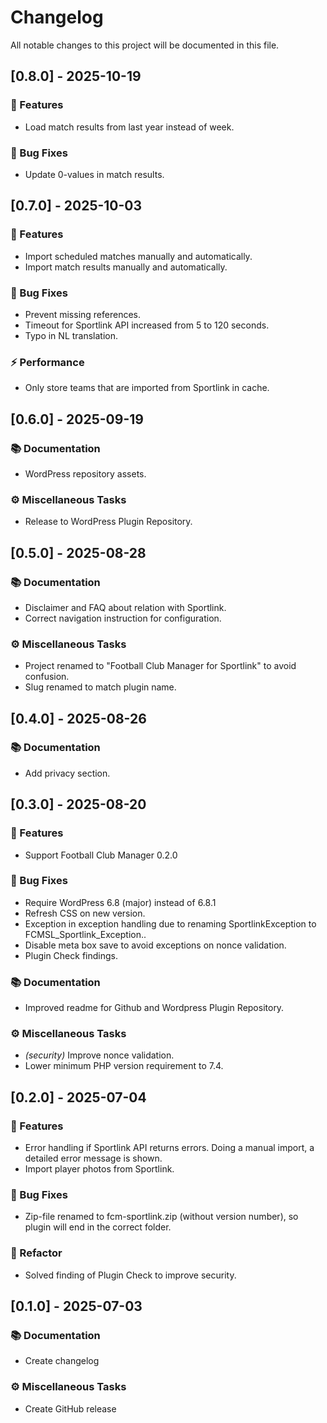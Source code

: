 # Changelog

All notable changes to this project will be documented in this file.

## [0.8.0] - 2025-10-19

### 🚀 Features

- Load match results from last year instead of week.

### 🐛 Bug Fixes

- Update 0-values in match results.

## [0.7.0] - 2025-10-03

### 🚀 Features

- Import scheduled matches manually and automatically.
- Import match results manually and automatically.

### 🐛 Bug Fixes

- Prevent missing references.
- Timeout for Sportlink API increased from 5 to 120 seconds.
- Typo in NL translation.

### ⚡ Performance

- Only store teams that are imported from Sportlink in cache.

## [0.6.0] - 2025-09-19

### 📚 Documentation

- WordPress repository assets.

### ⚙️  Miscellaneous Tasks

- Release to WordPress Plugin Repository.

## [0.5.0] - 2025-08-28

### 📚 Documentation

- Disclaimer and FAQ about relation with Sportlink.
- Correct navigation instruction for configuration.

### ⚙️  Miscellaneous Tasks

- Project renamed to "Football Club Manager for Sportlink" to avoid confusion.
- Slug renamed to match plugin name.

## [0.4.0] - 2025-08-26

### 📚 Documentation

- Add privacy section.

## [0.3.0] - 2025-08-20

### 🚀 Features

- Support Football Club Manager 0.2.0

### 🐛 Bug Fixes

- Require WordPress 6.8 (major) instead of 6.8.1
- Refresh CSS on new version.
- Exception in exception handling due to renaming SportlinkException to FCMSL_Sportlink_Exception..
- Disable meta box save to avoid exceptions on nonce validation.
- Plugin Check findings.

### 📚 Documentation

- Improved readme for Github and Wordpress Plugin Repository.

### ⚙️  Miscellaneous Tasks

- *(security)* Improve nonce validation.
- Lower minimum PHP version requirement to 7.4.

## [0.2.0] - 2025-07-04

### 🚀 Features

- Error handling if Sportlink API returns errors. Doing a manual import, a detailed error message is shown.
- Import player photos from Sportlink.

### 🐛 Bug Fixes

- Zip-file renamed to fcm-sportlink.zip (without version number), so plugin will end in the correct folder.

### 🚜 Refactor

- Solved finding of Plugin Check to improve security.

## [0.1.0] - 2025-07-03

### 📚 Documentation

- Create changelog

### ⚙️  Miscellaneous Tasks

- Create GitHub release


